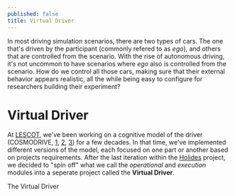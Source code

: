 ```yaml
---
published: false
title: Virtual Driver
---
```

In most driving simulation scenarios, there are two types of cars. The one that's driven by the participant (commonly refered to as *ego*), and others that are controlled from the scenario. With the rise of autonomous driving, it's not uncommon to have scenarios where *ego* also is controlled from the scenario. How do we control all those cars, making sure that their external behavior appears realistic, all the while being easy to configure for researchers building their experiment?

# Virtual Driver

At [LESCOT](https://lescot.univ-gustave-eiffel.fr/en/), we've been working on a cognitive model of the driver (COSMODRIVE, [1], [2], [3]) for a few decades. In that time, we've implemented different versions of the model, each focused on one part or another based on projects requirements. After the last iteration within the [Holides](http://holides.eu/) project, we decided to "spin off" what we call the *operational* and *execution* modules into a seperate project called the **Virtual Driver**.

The Virtual Driver

[1]: https://www.researchgate.net/publication/281074875_A_computational_model_for_car_drivers_situation_awareness_simulation_Cosmodrive
[2]: https://www.researchgate.net/publication/242182916_Modelisation_et_simulation_cognitive_de_l'operateur_humain_une_application_a_la_conduite_automobile
[3]: https://www.researchgate.net/publication/326956022_Computational_Driver_Model_in_Transport_Engineering_COSMODRIVE